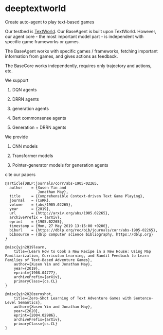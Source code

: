 # deeptextworld

Create auto-agent to play text-based games

Our testbed is [TextWorld](https://github.com/microsoft/TextWorld). Our BaseAgent is built upon TextWorld. However, our agent core - the most important model part - is independent with specific game frameworks or games.

The BaseAgent works with specific games / frameworks, fetching important information from games, and gives actions as feedback.

The BaseCore works independently, requires only trajectory and actions, etc.

We support

1. DQN agents

2. DRRN agents

3. generation agents

4. Bert commonsense agents

5. Generation + DRRN agents

We provide

1. CNN models

2. Transformer models

3. Pointer-generator models for generation agents

cite our papers

```
@article{DBLP:journals/corr/abs-1905-02265,
  author    = {Xusen Yin and
               Jonathan May},
  title     = {Comprehensible Context-driven Text Game Playing},
  journal   = {CoRR},
  volume    = {abs/1905.02265},
  year      = {2019},
  url       = {http://arxiv.org/abs/1905.02265},
  archivePrefix = {arXiv},
  eprint    = {1905.02265},
  timestamp = {Mon, 27 May 2019 13:15:00 +0200},
  biburl    = {https://dblp.org/rec/bib/journals/corr/abs-1905-02265},
  bibsource = {dblp computer science bibliography, https://dblp.org}
}

@misc{yin2019learn,
    title={Learn How to Cook a New Recipe in a New House: Using Map Familiarization, Curriculum Learning, and Bandit Feedback to Learn Families of Text-Based Adventure Games},
    author={Xusen Yin and Jonathan May},
    year={2019},
    eprint={1908.04777},
    archivePrefix={arXiv},
    primaryClass={cs.CL}
}

@misc{yin2020zeroshot,
    title={Zero-Shot Learning of Text Adventure Games with Sentence-Level Semantics},
    author={Xusen Yin and Jonathan May},
    year={2020},
    eprint={2004.02986},
    archivePrefix={arXiv},
    primaryClass={cs.CL}
}
```


